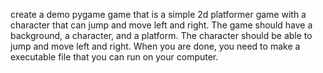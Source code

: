 create a demo pygame game that is a simple 2d platformer game with a character that can jump and move left and right. 
The game should have a background, a character, and a platform. The character should be able to jump and move left and right.
When you are done, you need to make a executable file that you can run on your computer.